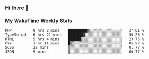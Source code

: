 ### Hi there 👋

<!--
**royschrauwen/royschrauwen** is a ✨ _special_ ✨ repository because its `README.md` (this file) appears on your GitHub profile.

Here are some ideas to get you started:

- 🔭 I’m currently working on ...
- 🌱 I’m currently learning ...
- 👯 I’m looking to collaborate on ...
- 🤔 I’m looking for help with ...
- 💬 Ask me about ...
- 📫 How to reach me: ...
- 😄 Pronouns: ...
- ⚡ Fun fact: ...
-->


### My WakaTime Weekly Stats
<!--START_SECTION:waka-->

```text
PHP          8 hrs 2 mins    █████████▒░░░░░░░░░░░░░░░   37.61 %
TypeScript   6 hrs 27 mins   ███████▓░░░░░░░░░░░░░░░░░   30.26 %
HTML         5 hrs 4 mins    ██████░░░░░░░░░░░░░░░░░░░   23.75 %
CSS          1 hr 11 mins    █▒░░░░░░░░░░░░░░░░░░░░░░░   05.57 %
SCSS         22 mins         ▒░░░░░░░░░░░░░░░░░░░░░░░░   01.77 %
JSON         9 mins          ▒░░░░░░░░░░░░░░░░░░░░░░░░   00.77 %
```

<!--END_SECTION:waka-->
